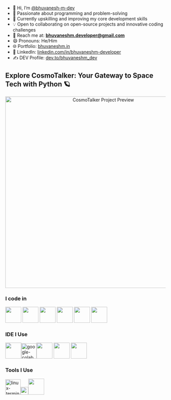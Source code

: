 - 👋 Hi, I’m [@bhuvanesh-m-dev](https://github.com/bhuvanesh-m-dev)  
- 👀 Passionate about programming and problem-solving  
- 🌱 Currently upskilling and improving my core development skills  
- 💡 Open to collaborating on open-source projects and innovative coding challenges  
- 📢 Reach me at: **bhuvaneshm.developer@gmail.com**  
- 😄 Pronouns: He/Him  
- 🌐 Portfolio: [bhuvaneshm.in](https://bhuvaneshm.in)  
- 💼 LinkedIn: [linkedin.com/in/bhuvaneshm-developer](https://www.linkedin.com/in/bhuvaneshm-developer/)  
- ✍️ DEV Profile: [dev.to/bhuvaneshm_dev](https://dev.to/bhuvaneshm_dev)
  
## Explore CosmoTalker: Your Gateway to Space Tech with Python 🪐

<p align="center">
  <a href="https://bhuvaneshm.in/cosmotalker/" target="_blank" rel="noopener noreferrer">
    <img src="https://bhuvaneshm.in/cosmotalker/image/cosmotalker-github.png" alt="CosmoTalker Project Preview" width="600">
  </a>
</p>



### I code in
<img height="50" width="50" src="https://img.icons8.com/color/48/000000/python.png" /> <img height="50" width="50" src="https://img.icons8.com/color/48/000000/c-programming.png" />  <img height="50" width="50" src="https://img.icons8.com/color/48/000000/html-5.png" /> <img height="50" width="50" src="https://img.icons8.com/color/48/000000/css3.png" /> <img height="50" width="50" src="https://img.icons8.com/color/48/000000/google-firebase-console.png"/> <img height="50" width="50" src="https://img.icons8.com/color/48/000000/mysql-logo.png"/>
### IDE I Use
<img height="50" width="50" src="https://img.icons8.com/color/48/000000/visual-studio-code-2019.png"/><img width="48" height="48" src="https://img.icons8.com/color/48/google-colab.png" alt="google-colab"/><img height="50" width="50" src="https://img.icons8.com/color/48/000000/pycharm.png"/> <img height="50" width="50" src="https://img.icons8.com/color/50/000000/git.png"/> <img height="50" width="50" src="https://img.icons8.com/dusk/64/000000/anaconda.png"/> 
### Tools I Use 
<img width="48" height="48" src="https://img.icons8.com/fluency/48/linux-terminal.png" alt="linux-terminal"/><img width="24" height="24" src="https://img.icons8.com/material-rounded/24/pypi.png" alt="pypi"/><img height="50" src="https://img.icons8.com/color/480/null/notion--v1.png" />

